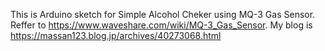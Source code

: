 This is Arduino sketch for Simple Alcohol Cheker using MQ-3 Gas Sensor.
Reffer to https://www.waveshare.com/wiki/MQ-3_Gas_Sensor.
My blog is https://massan123.blog.jp/archives/40273068.html
